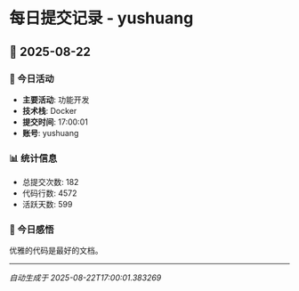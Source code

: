# 每日提交记录 - yushuang

## 📅 2025-08-22

### 🎯 今日活动
- **主要活动**: 功能开发
- **技术栈**: Docker
- **提交时间**: 17:00:01
- **账号**: yushuang

### 📊 统计信息
- 总提交次数: 182
- 代码行数: 4572
- 活跃天数: 599

### 💭 今日感悟
优雅的代码是最好的文档。

---
*自动生成于 2025-08-22T17:00:01.383269*
